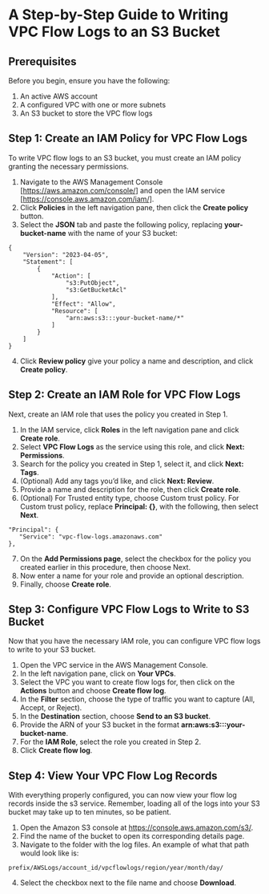 # A Step-by-Step Guide to Writing VPC Flow Logs to an S3 Bucket


## Prerequisites

Before you begin, ensure you have the following:

1. An active AWS account
2. A configured VPC with one or more subnets
3. An S3 bucket to store the VPC flow logs


## Step 1: Create an IAM Policy for VPC Flow Logs

To write VPC flow logs to an S3 bucket, you must create an IAM policy granting the necessary permissions.

1. Navigate to the AWS Management Console [https://aws.amazon.com/console/] and open the IAM service [https://console.aws.amazon.com/iam/].
2. Click **Policies** in the left navigation pane, then click the **Create policy** button.
3. Select the **JSON** tab and paste the following policy, replacing **your-bucket-name** with the name of your S3 bucket:

```
{
    "Version": "2023-04-05",
    "Statement": [
        {
            "Action": [
                "s3:PutObject",
                "s3:GetBucketAcl"
            ],
            "Effect": "Allow",
            "Resource": [
                "arn:aws:s3:::your-bucket-name/*"
            ]
        }
    ]
}
```

4. Click **Review policy** give your policy a name and description, and click **Create policy**.


## Step 2: Create an IAM Role for VPC Flow Logs

Next, create an IAM role that uses the policy you created in Step 1.

1. In the IAM service, click **Roles** in the left navigation pane and click **Create role**.
2. Select **VPC Flow Logs** as the service using this role, and click **Next: Permissions**.
3. Search for the policy you created in Step 1, select it, and click **Next: Tags**.
4. (Optional) Add any tags you’d like, and click **Next: Review**.
5. Provide a name and description for the role, then click **Create role**.
6. (Optional) For Trusted entity type, choose Custom trust policy. For Custom trust policy, replace **Principal: {}**, with the following, then select **Next**.

```
"Principal": {
   "Service": "vpc-flow-logs.amazonaws.com"
},
```

7. On the **Add Permissions page**, select the checkbox for the policy you created earlier in this procedure, then choose Next.
8. Now enter a name for your role and provide an optional description.
9. Finally, choose **Create role**.


## Step 3: Configure VPC Flow Logs to Write to S3 Bucket

Now that you have the necessary IAM role, you can configure VPC flow logs to write to your S3 bucket.

1. Open the VPC service in the AWS Management Console.
2. In the left navigation pane, click on **Your VPCs**.
3. Select the VPC you want to create flow logs for, then click on the **Actions** button and choose **Create flow log**.
4. In the **Filter** section, choose the type of traffic you want to capture (All, Accept, or Reject).
5. In the **Destination** section, choose **Send to an S3 bucket**.
6. Provide the ARN of your S3 bucket in the format **arn:aws:s3:::your-bucket-name**.
7. For the **IAM Role**, select the role you created in Step 2.
8. Click **Create flow log**.


## Step 4: View Your VPC Flow Log Records

With everything properly configured, you can now view your flow log records inside the s3 service. Remember, loading all of the logs into your S3 bucket may take up to ten minutes, so be patient.

1. Open the Amazon S3 console at https://console.aws.amazon.com/s3/.
2. Find the name of the bucket to open its corresponding details page.
3. Navigate to the folder with the log files. An example of what that path would look like is:

```
prefix/AWSLogs/account_id/vpcflowlogs/region/year/month/day/
```

4. Select the checkbox next to the file name and choose **Download**.
